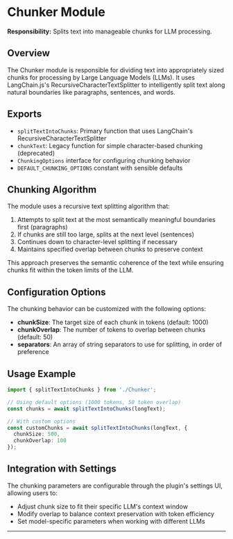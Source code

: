 # Chunker Module

**Responsibility:** Splits text into manageable chunks for LLM processing.

## Overview

The Chunker module is responsible for dividing text into appropriately sized chunks for processing by Large Language Models (LLMs). It uses LangChain.js's RecursiveCharacterTextSplitter to intelligently split text along natural boundaries like paragraphs, sentences, and words.

## Exports

- `splitTextIntoChunks`: Primary function that uses LangChain's RecursiveCharacterTextSplitter
- `chunkText`: Legacy function for simple character-based chunking (deprecated)
- `ChunkingOptions` interface for configuring chunking behavior
- `DEFAULT_CHUNKING_OPTIONS` constant with sensible defaults

## Chunking Algorithm

The module uses a recursive text splitting algorithm that:

1. Attempts to split text at the most semantically meaningful boundaries first (paragraphs)
2. If chunks are still too large, splits at the next level (sentences)
3. Continues down to character-level splitting if necessary
4. Maintains specified overlap between chunks to preserve context

This approach preserves the semantic coherence of the text while ensuring chunks fit within the token limits of the LLM.

## Configuration Options

The chunking behavior can be customized with the following options:

- **chunkSize**: The target size of each chunk in tokens (default: 1000)
- **chunkOverlap**: The number of tokens to overlap between chunks (default: 50)
- **separators**: An array of string separators to use for splitting, in order of preference

## Usage Example

```typescript
import { splitTextIntoChunks } from './Chunker';

// Using default options (1000 tokens, 50 token overlap)
const chunks = await splitTextIntoChunks(longText);

// With custom options
const customChunks = await splitTextIntoChunks(longText, {
  chunkSize: 500,
  chunkOverlap: 100
});
```

## Integration with Settings

The chunking parameters are configurable through the plugin's settings UI, allowing users to:

- Adjust chunk size to fit their specific LLM's context window
- Modify overlap to balance context preservation with token efficiency
- Set model-specific parameters when working with different LLMs

---
